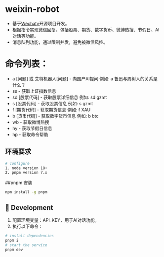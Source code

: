 # weixin-robot

- 基于[Wechaty](http://github.com/wechaty/wechaty)开源项目开发。
- 根据指令实现微信回复，包括股票、期货、数字货币、微博热搜、节假日、AI对话等功能。
- 消息队列功能，通过限制并发，避免被微信风控。
  
# 命令列表：
- a [问题] 或 艾特机器人[问题]  - 向国产AI提问 例如: a 鲁迅与周树人的关系是什么？
- ss - 获取上证指数信息
- sd [股票代码] - 获取股票详细信息 例如: sd gzmt
- s [股票代码] - 获取股票信息 例如: s gzmt
- f [期货代码] - 获取期货信息 例如: f XAU
- b [货币代码] - 获取数字货币信息 例如: b btc
- wb - 获取微博热搜
- hy - 获取节假日信息
- hp - 获取命令帮助


## 环境要求
```bash
# configure
1. node version 18+
2. pnpm version 7.x
```

##pnpm 安装
```bash
npm install -g pnpm
```

## 🚀 Development
1. 配置环境变量：API_KEY，用于AI对话功能。
2. 执行以下命令：
```bash
# install dependencies
pnpm i
# start the service
pnpm dev
```


